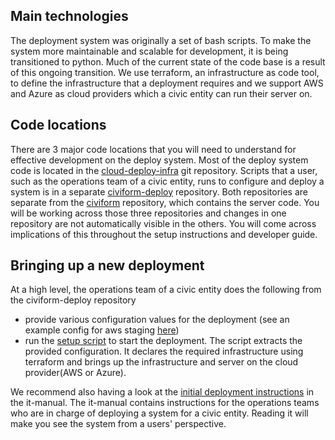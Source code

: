 
## Main technologies

The deployment system was originally a set of bash scripts. To make the system more maintainable and scalable for development, it is being transitioned to python. Much of the current state of the code base is a result of this ongoing transition. We use terraform, an infrastructure as code tool, to define the infrastructure that a deployment requires and we support AWS and Azure as cloud providers which a civic entity can run their server on.

## Code locations

There are 3 major code locations that you will need to understand for effective development on the deploy system.
Most of the deploy system code is located in the [cloud-deploy-infra](https://github.com/civiform/cloud-deploy-infra) git repository.
Scripts that a user, such as the operations team of a civic entity, runs to configure and deploy a system is in a separate [civiform-deploy](https://github.com/civiform/civiform-deploy) repository. Both repositories are separate from the [civiform](https://github.com/civiform/civiform) repository, which contains the server code.
You will be working across those three repositories and changes in one repository are not automatically visible in the others. You will come across implications of this throughout the setup instructions and developer guide.

## Bringing up a new deployment

At a high level, the operations team of a civic entity does the following from the civiform-deploy repository

- provide various configuration values for the deployment (see an example config for aws staging [here](https://github.com/civiform/civiform-staging-deploy/blob/main/aws_staging_civiform_config.sh))
- run the [setup script](https://github.com/civiform/civiform-deploy/blob/main/bin/setup) to start the deployment.
  The script extracts the provided configuration. It declares the required infrastructure using terraform and brings up the infrastructure and server on the cloud provider(AWS or Azure).

We recommend also having a look at the [initial deployment instructions](https://docs.civiform.us/it-manual/sre-playbook/initial-deployment) in the it-manual. The it-manual contains instructions for the operations teams who are in charge of deploying a system for a civic entity. Reading it will make you see the system from a users' perspective.
